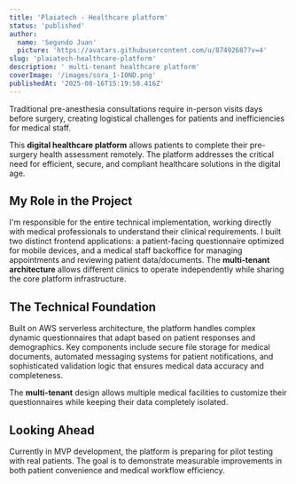 ```yaml
---
title: 'Plaiatech - Healthcare platform'
status: 'published'
author:
  name: 'Segundo Juan'
  picture: 'https://avatars.githubusercontent.com/u/87492687?v=4'
slug: 'plaiatech-healthcare-platform'
description: ' multi-tenant healthcare platform'
coverImage: '/images/sora_1-I0ND.png'
publishedAt: '2025-08-16T15:19:58.416Z'
---
```


Traditional pre-anesthesia consultations require in-person visits days before surgery, creating logistical challenges for patients and inefficiencies for medical staff.

This **digital healthcare platform** allows patients to complete their pre-surgery health assessment remotely. The platform addresses the critical need for efficient, secure, and compliant healthcare solutions in the digital age.

## **My Role in the Project**

I'm responsible for the entire technical implementation, working directly with medical professionals to understand their clinical requirements. I built two distinct frontend applications: a patient-facing questionnaire optimized for mobile devices, and a medical staff backoffice for managing appointments and reviewing patient data/documents. The **multi-tenant architecture** allows different clinics to operate independently while sharing the core platform infrastructure.

## **The Technical Foundation**

Built on AWS serverless architecture, the platform handles complex dynamic questionnaires that adapt based on patient responses and demographics. Key components include secure file storage for medical documents, automated messaging systems for patient notifications, and sophisticated validation logic that ensures medical data accuracy and completeness.

The **multi-tenant** design allows multiple medical facilities to customize their questionnaires while keeping their data completely isolated.

## **Looking Ahead**

Currently in MVP development, the platform is preparing for pilot testing with real patients. The goal is to demonstrate measurable improvements in both patient convenience and medical workflow efficiency.
